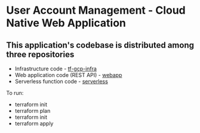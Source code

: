 # User Account Management - Cloud Native Web Application

## This application's codebase is distributed among three repositories

- Infrastructure code             - [tf-gcp-infra](https://github.com/BalaCloudOrg/tf-gcp-infra)
- Web application code (REST API) - [webapp](https://github.com/BalaCloudOrg/webapp)
- Serverless function code        - [serverless](https://github.com/BalaCloudOrg/serverless)

To run:

- terraform init
- terraform plan
- terraform init
- terraform apply
